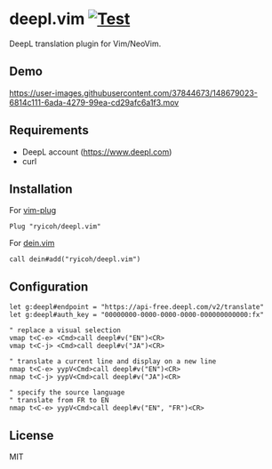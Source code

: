 # deepl.vim [![Test](https://github.com/ryicoh/deepl.vim/actions/workflows/test.yml/badge.svg)](https://github.com/ryicoh/deepl.vim/actions/workflows/test.yml)

DeepL translation plugin for Vim/NeoVim.

## Demo

https://user-images.githubusercontent.com/37844673/148679023-6814c111-6ada-4279-99ea-cd29afc6a1f3.mov

## Requirements
* DeepL account (https://www.deepl.com)
* curl

## Installation

For [vim-plug](https://github.com/junegunn/vim-plug)

```vim
Plug "ryicoh/deepl.vim"
```

For [dein.vim](https://github.com/Shougo/dein.vim)

```vim
call dein#add("ryicoh/deepl.vim")
```

## Configuration

```vim
let g:deepl#endpoint = "https://api-free.deepl.com/v2/translate"
let g:deepl#auth_key = "00000000-0000-0000-0000-000000000000:fx"

" replace a visual selection
vmap t<C-e> <Cmd>call deepl#v("EN")<CR>
vmap t<C-j> <Cmd>call deepl#v("JA")<CR>

" translate a current line and display on a new line
nmap t<C-e> yypV<Cmd>call deepl#v("EN")<CR>
nmap t<C-j> yypV<Cmd>call deepl#v("JA")<CR>

" specify the source language
" translate from FR to EN
nmap t<C-e> yypV<Cmd>call deepl#v("EN", "FR")<CR>
```

## License

MIT

